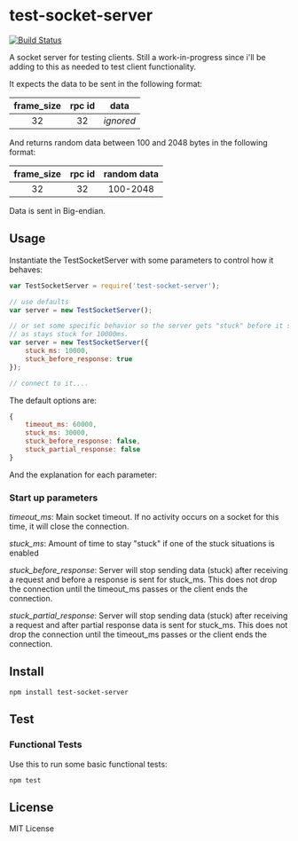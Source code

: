 # test-socket-server

[![Build Status](https://travis-ci.org/matanamir/test-socket-server.png)](https://travis-ci.org/matanamir/test-socket-server)

A socket server for testing clients.  Still a work-in-progress since i'll be adding to this as needed to test client
functionality.

It expects the data to be sent in the following format:

|frame_size|rpc id|   data    |
|:--------:|:----:|:---------:|
|    32    |  32  | *ignored* |


And returns random data between 100 and 2048 bytes in the following format:

|frame_size|rpc id|random data|
|:--------:|:----:|:---------:|
|    32    |  32  | 100-2048  |

Data is sent in Big-endian.

## Usage

Instantiate the TestSocketServer with some parameters to control how it behaves:

```js
var TestSocketServer = require('test-socket-server');

// use defaults
var server = new TestSocketServer();

// or set some specific behavior so the server gets "stuck" before it sends a response
// as stays stuck for 10000ms.
var server = new TestSocketServer({
    stuck_ms: 10000,
    stuck_before_response: true
});

// connect to it....

```

The default options are:

```js
{
    timeout_ms: 60000,
    stuck_ms: 30000,
    stuck_before_response: false,
    stuck_partial_response: false
}
```

And the explanation for each parameter:

### Start up parameters

*timeout_ms*: Main socket timeout.  If no activity occurs on a socket for this time,
it will close the connection.

*stuck_ms*: Amount of time to stay "stuck" if one of the stuck situations is enabled

*stuck_before_response*: Server will stop sending data (stuck) after receiving a request
and before a response is sent for stuck_ms. This does not drop the connection until the
timeout_ms passes or the client ends the connection.

*stuck_partial_response*: Server will stop sending data (stuck) after receiving a request
and after partial response data is sent for stuck_ms. This does not drop the connection until
the timeout_ms passes or the client ends the connection.

## Install

```
npm install test-socket-server
```

## Test

### Functional Tests

Use this to run some basic functional tests:

```
npm test
```

## License

MIT License

